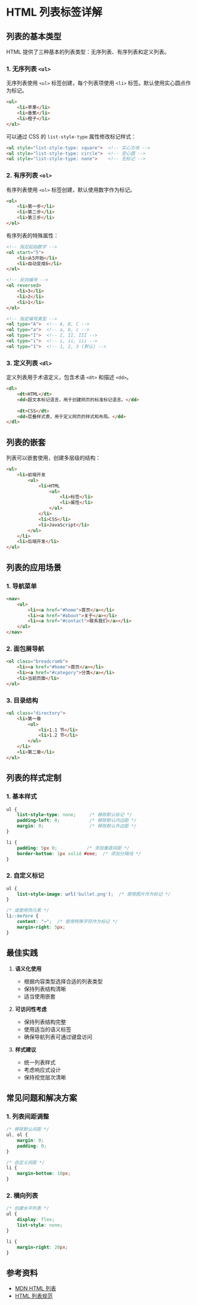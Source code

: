 # HTML 列表标签详解

## 列表的基本类型

HTML 提供了三种基本的列表类型：无序列表、有序列表和定义列表。

### 1. 无序列表 `<ul>`

无序列表使用 `<ul>` 标签创建，每个列表项使用 `<li>` 标签。默认使用实心圆点作为标记。

```html
<ul>
    <li>苹果</li>
    <li>香蕉</li>
    <li>橙子</li>
</ul>
```

可以通过 CSS 的 `list-style-type` 属性修改标记样式：
```html
<ul style="list-style-type: square">  <!-- 实心方块 -->
<ul style="list-style-type: circle">  <!-- 空心圆 -->
<ul style="list-style-type: none">    <!-- 无标记 -->
```

### 2. 有序列表 `<ol>`

有序列表使用 `<ol>` 标签创建，默认使用数字作为标记。

```html
<ol>
    <li>第一步</li>
    <li>第二步</li>
    <li>第三步</li>
</ol>
```

有序列表的特殊属性：
```html
<!-- 指定起始数字 -->
<ol start="5">
    <li>从5开始</li>
    <li>自动变成6</li>
</ol>

<!-- 反向编号 -->
<ol reversed>
    <li>3</li>
    <li>2</li>
    <li>1</li>
</ol>

<!-- 指定编号类型 -->
<ol type="A">  <!-- A, B, C -->
<ol type="a">  <!-- a, b, c -->
<ol type="I">  <!-- I, II, III -->
<ol type="i">  <!-- i, ii, iii -->
<ol type="1">  <!-- 1, 2, 3 (默认) -->
```

### 3. 定义列表 `<dl>`

定义列表用于术语定义，包含术语 `<dt>` 和描述 `<dd>`。

```html
<dl>
    <dt>HTML</dt>
    <dd>超文本标记语言，用于创建网页的标准标记语言。</dd>
    
    <dt>CSS</dt>
    <dd>层叠样式表，用于定义网页的样式和布局。</dd>
</dl>
```

## 列表的嵌套

列表可以嵌套使用，创建多层级的结构：

```html
<ul>
    <li>前端开发
        <ul>
            <li>HTML
                <ul>
                    <li>标签</li>
                    <li>属性</li>
                </ul>
            </li>
            <li>CSS</li>
            <li>JavaScript</li>
        </ul>
    </li>
    <li>后端开发</li>
</ul>
```

## 列表的应用场景

### 1. 导航菜单
```html
<nav>
    <ul>
        <li><a href="#home">首页</a></li>
        <li><a href="#about">关于</a></li>
        <li><a href="#contact">联系我们</a></li>
    </ul>
</nav>
```

### 2. 面包屑导航
```html
<ol class="breadcrumb">
    <li><a href="#home">首页</a></li>
    <li><a href="#category">分类</a></li>
    <li>当前页面</li>
</ol>
```

### 3. 目录结构
```html
<ul class="directory">
    <li>第一章
        <ul>
            <li>1.1 节</li>
            <li>1.2 节</li>
        </ul>
    </li>
    <li>第二章</li>
</ul>
```

## 列表的样式定制

### 1. 基本样式
```css
ul {
    list-style-type: none;     /* 移除默认标记 */
    padding-left: 0;           /* 移除默认内边距 */
    margin: 0;                 /* 移除默认外边距 */
}

li {
    padding: 5px 0;           /* 添加垂直间距 */
    border-bottom: 1px solid #eee;  /* 添加分隔线 */
}
```

### 2. 自定义标记
```css
ul {
    list-style-image: url('bullet.png');  /* 使用图片作为标记 */
}

/* 或使用伪元素 */
li::before {
    content: "→";  /* 使用特殊字符作为标记 */
    margin-right: 5px;
}
```

## 最佳实践

1. **语义化使用**
   - 根据内容类型选择合适的列表类型
   - 保持列表结构清晰
   - 适当使用嵌套

2. **可访问性考虑**
   - 保持列表结构完整
   - 使用适当的语义标签
   - 确保导航列表可通过键盘访问

3. **样式建议**
   - 统一列表样式
   - 考虑响应式设计
   - 保持视觉层次清晰

## 常见问题和解决方案

### 1. 列表间距调整
```css
/* 移除默认间距 */
ul, ol {
    margin: 0;
    padding: 0;
}

/* 自定义间距 */
li {
    margin-bottom: 10px;
}
```

### 2. 横向列表
```css
/* 创建水平列表 */
ul {
    display: flex;
    list-style: none;
}

li {
    margin-right: 20px;
}
```

## 参考资料

- [MDN HTML 列表](https://developer.mozilla.org/zh-CN/docs/Web/HTML/Element/ul)
- [HTML 列表规范](https://html.spec.whatwg.org/multipage/grouping-content.html#lists)